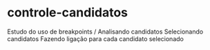 # controle-candidatos
 Estudo do uso de breakpoints / Analisando candidatos 
 Selecionando candidatos
 Fazendo ligação para cada candidato selecionado 
 
